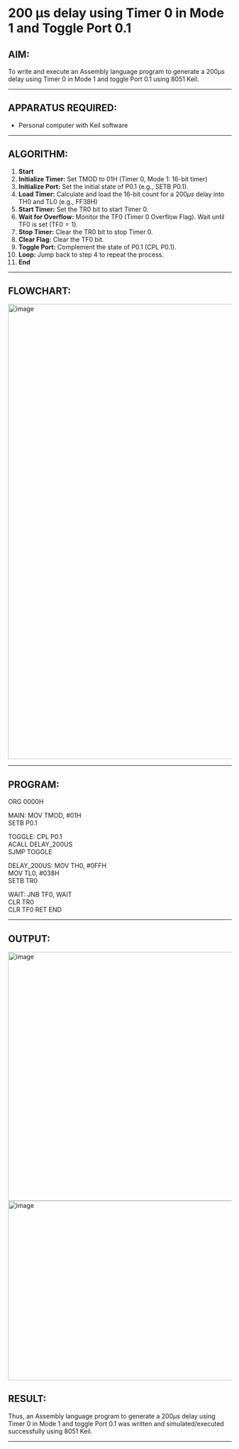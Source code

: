 # 200 µs delay using Timer 0 in Mode 1 and Toggle Port 0.1

## AIM:

To write and execute an Assembly language program to generate a $200 \mu s$ delay using Timer 0 in Mode 1 and toggle Port 0.1 using 8051 Keil.

---
## APPARATUS REQUIRED:

- Personal computer with Keil software

---

## ALGORITHM:

1. **Start**
2. **Initialize Timer:** Set TMOD to 01H (Timer 0, Mode 1: 16-bit timer)
3. **Initialize Port:** Set the initial state of P0.1 (e.g., $\text{SETB P0.1}$).
4. **Load Timer:** Calculate and load the 16-bit count for a $200 \mu s$ delay into $\text{TH0}$ and $\text{TL0}$ (e.g., $\text{FF38H}$)
5. **Start Timer:** Set the TR0 bit to start Timer 0.
6. **Wait for Overflow:** Monitor the TF0 (Timer 0 Overflow Flag). Wait until $\text{TF0}$ is set ($\text{TF0}=1$).
7. **Stop Timer:** Clear the $\text{TR0}$ bit to stop Timer 0.
8. **Clear Flag:** Clear the $\text{TF0}$ bit.
9. **Toggle Port:** Complement the state of P0.1 ($\text{CPL P0.1}$).
10. **Loop:** Jump back to step 4 to repeat the process.
11. **End**
    
---

## FLOWCHART:

<img width="1024" height="1024" alt="image" src="https://github.com/user-attachments/assets/389ae382-4a84-4ef1-90da-874967d124d6" />

---

## PROGRAM:

ORG 0000H

MAIN:   MOV TMOD, #01H        
        SETB P0.1             

TOGGLE: CPL P0.1              
        ACALL DELAY_200US     
        SJMP TOGGLE          

DELAY_200US:
        MOV TH0, #0FFH        
        MOV TL0, #038H        
        SETB TR0              

WAIT:   JNB TF0, WAIT         
        CLR TR0               
        CLR TF0
        RET
END

---

## OUTPUT:

<img width="1579" height="560" alt="image" src="https://github.com/user-attachments/assets/ba8ae79f-6f59-4b16-9161-70acc5716733" />
<img width="625" height="404" alt="image" src="https://github.com/user-attachments/assets/847f3a22-432c-471b-a1cb-397a49eecb8a" />


## RESULT:

Thus, an Assembly language program to generate a $200 \mu s$ delay using Timer 0 in Mode 1 and toggle Port 0.1 was written and simulated/executed successfully using 8051 Keil.

---

